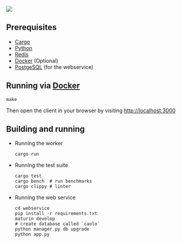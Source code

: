 ![](https://github.com/snorrwe/caolo-backend/workflows/Rust/badge.svg)

## Prerequisites

- [Cargo](https://doc.rust-lang.org/cargo/getting-started/installation.html)
- [Python](https://www.python.org/)
- [Redis](https://redis.io/)
- [Docker](https://www.docker.com/) (Optional)
- [PostgeSQL](https://www.postgresql.org/) (for the webservice)

## Running via [Docker](https://www.docker.com/)

```
make
```

Then open the client in your browser by visiting [http://localhost:3000](http://localhost:3000)

## Building and running

- Running the worker
    ```
    cargo run
    ```

- Running the test suite
    ```
    cargo test
    cargo bench  # run benchmarks
    cargo clippy # linter
    ```
    
- Running the web service
    ```
    cd webservice
    pip install -r requirements.txt
    maturin develop
    # create database called `caolo`
    python manager.py db upgrade
    python app.py
    ```
